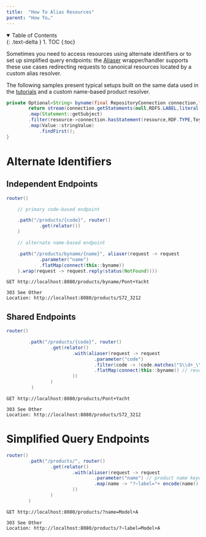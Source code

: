 ```yaml
---
title:  "How To Alias Resources"
parent: "How To…"
---
```


<details open markdown="block">
  <summary>Table of Contents</summary>
  {: .text-delta }
1. TOC
{:toc}
</details>

Sometimes you need to access resources using alternate identifiers or to set up simplified query endpoints:
the [Aliaser](../javadocs/com/metreeca/rest/wrappers/Aliaser.html) wrapper/handler supports these use cases redirecting
requests to canonical resources located by a custom alias resolver.

The following samples present typical setups built on the same data used in
the [tutorials](../tutorials/publishing-jsonld-apis.md) and a custom name-based product resolver.

```java
private Optional<String> byname(final RepositoryConnection connection,final String name){
		return stream(connection.getStatements(null,RDFS.LABEL,literal(name)))
		.map(Statement::getSubject)
		.filter(resource->connection.hasStatement(resource,RDF.TYPE,Toys.Product,true))
		.map(Value::stringValue)
            .findFirst();
}
```

# Alternate Identifiers

## Independent Endpoints

```java
router()

	// primary code-based endpoint

	.path("/products/{code}", router()
			.get(relator())
	)

	// alternate name-based endpoint

	.path("/products/byname/{name}", aliaser(request -> request
			.parameter("name")
			.flatMap(connect(this::byname))
	).wrap(request -> request.reply(status(NotFound))))
```

```shell
GET http://localhost:8080/products/byname/Pont+Yacht

303 See Other
Location: http://localhost:8080/products/S72_3212
```

## Shared Endpoints

```java
router()

		.path("/products/{code}", router()
				.get(relator()
						.with(aliaser(request -> request
								.parameter("code")
								.filter(code -> !code.matches("S\\d+_\\d+")) // not a product code
								.flatMap(connect(this::byname)) // resolve and redirect
						))
				)
         )
```

```shell
GET http://localhost:8080/products/Pont+Yacht

303 See Other
Location: http://localhost:8080/products/S72_3212
```

# Simplified Query Endpoints

```java
router()
		.path("/products/", router()
				.get(relator()
						.with(aliaser(request -> request
								.parameter("name") // product name keywords provided as query parameter
								.map(name -> "?~label="+ encode(name)) // rewrite query
						))
				)
		)
```

```shell
GET http://localhost:8080/products/?name=Model+A

303 See Other
Location: http://localhost:8080/products/?~label=Model+A
```
